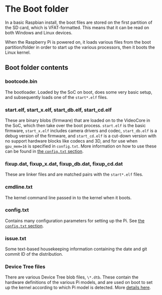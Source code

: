 # The Boot folder

In a basic Raspbian install, the boot files are stored on the first partition of the SD card, which is VFAT-formatted. This means that it can be read on both Windows and Linux devices.

When the Raspberry Pi is powered on, it loads various files from the boot partition/folder in order to start up the various processors, then it boots the Linux kernel.

## Boot folder contents

### bootcode.bin

The bootloader. Loaded by the SoC on boot, does some very basic setup, and subsequently loads one of the `start*.elf` files.

### start.elf, start_x.elf, start_db.elf, start_cd.elf

These are binary blobs (firmware) that are loaded on to the VideoCore in the SoC, which then take over the boot process.
`start.elf` is the basic firmware, `start_x.elf` includes camera drivers and codec, `start_db.elf` is a debug version of the firmware, and `start_cd.elf` is a cut-down version with no support hardware blocks like codecs and 3D, and for use when `gpu_mem=16` is specified in `config.txt`. More information on how to use these can be found in [the `config.txt` section](/configuration/config-txt/boot.md).

### fixup.dat, fixup_x.dat, fixup_db.dat, fixup_cd.dat

These are linker files and are matched pairs with the `start*.elf` files.

### cmdline.txt

The kernel command line passed in to the kernel when it boots.

### config.txt

Contains many configuration parameters for setting up the Pi. See [the `config.txt` section](/configuration/config-txt).

### issue.txt

Some text-based housekeeping information containing the date and git commit ID of the distribution.

### Device Tree files

There are various Device Tree blob files, `\*.dtb`. These contain the hardware definitions of the various Pi models, and are used on boot to set up the kernel according to which Pi model is detected. More [details here](/configuration/device-tree.md).

